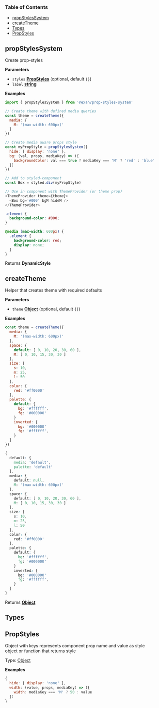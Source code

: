 <!-- Generated by documentation.js. Update this documentation by updating the source code. -->

### Table of Contents

-   [propStylesSystem][1]
-   [createTheme][2]
-   [Types][3]
-   [PropStyles][4]

## propStylesSystem

Create prop-styles

**Parameters**

-   `styles` **[PropStyles][5]**  (optional, default `{}`)
-   `label` **[string][6]** 

**Examples**

```js
import { propStylesSystem } from '@exah/prop-styles-system'
```

```js
// Create theme with defined media queries
const theme = createTheme({
  media: {
    M: '(max-width: 600px)'
  }
})

// Create media aware props style
const myPropStyle = propStylesSystem({
  hide: { display: 'none' },
  bg: (val, props, mediaKey) => ({
    backgroundColor: val === true ? mediaKey === 'M' ? 'red' : 'blue' : val
  })
})

// Add to styled-component
const Box = styled.div(myPropStyle)

// Use in component with ThemeProvider (or theme prop)
<ThemeProvider theme={theme}>
  <Box bg='#000' bgM hideM />
</ThemeProvider>
```

```css
.element {
  background-color: #000;
}

@media (max-width: 600px) {
  .element {
    background-color: red;
    display: none;
  }
}
```

Returns **DynamicStyle** 

## createTheme

Helper that creates theme with required defaults

**Parameters**

-   `theme` **[Object][7]**  (optional, default `{}`)

**Examples**

```js
const theme = createTheme({
  media: {
    M: '(max-width: 600px)'
  },
  space: {
    default: [ 0, 10, 20, 30, 60 ],
    M: [ 0, 10, 15, 30, 30 ]
  },
  size: {
    s: 10,
    m: 25,
    l: 50
  },
  color: {
    red: '#ff0000'
  },
  palette: {
    default: {
      bg: '#ffffff',
      fg: '#000000'
    }
    inverted: {
      bg: '#000000'
      fg: '#ffffff',
    }
  }
})
```

```css
{
  default: {
    media: 'default',
    palette: 'default'
  },
  media: {
    default: null,
    M: '(max-width: 600px)'
  },
  space: {
    default: [ 0, 10, 20, 30, 60 ],
    M: [ 0, 10, 15, 30, 30 ]
  },
  size: {
    s: 10,
    m: 25,
    l: 50
  },
  color: {
    red: '#ff0000'
  },
  palette: {
    default: {
      bg: '#ffffff',
      fg: '#000000'
    }
    inverted: {
      bg: '#000000'
      fg: '#ffffff',
    }
  }
}
```

Returns **[Object][7]** 

## Types




## PropStyles

Object with keys represents component prop name
and value as style object or function that returns style

Type: [Object][7]

**Examples**

```js
{
  hide: { display: 'none' },
  width: (value, props, mediaKey) => ({
    width: mediaKey === 'M' ? 50 : value
  })
}
```

[1]: #propstylessystem

[2]: #createtheme

[3]: #types

[4]: #propstyles

[5]: #propstyles

[6]: https://developer.mozilla.org/docs/Web/JavaScript/Reference/Global_Objects/String

[7]: https://developer.mozilla.org/docs/Web/JavaScript/Reference/Global_Objects/Object
